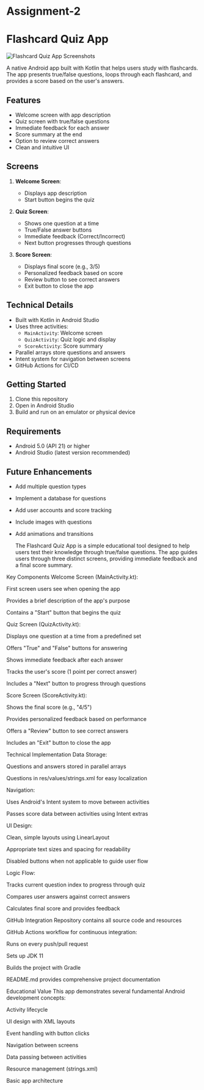 # Assignment-2
# Flashcard Quiz App

![Flashcard Quiz App Screenshots](screenshots/screenshot.png)

A native Android app built with Kotlin that helps users study with flashcards. The app presents true/false questions, loops through each flashcard, and provides a score based on the user's answers.

## Features

- Welcome screen with app description
- Quiz screen with true/false questions
- Immediate feedback for each answer
- Score summary at the end
- Option to review correct answers
- Clean and intuitive UI

## Screens

1. **Welcome Screen**:
   - Displays app description
   - Start button begins the quiz

2. **Quiz Screen**:
   - Shows one question at a time
   - True/False answer buttons
   - Immediate feedback (Correct/Incorrect)
   - Next button progresses through questions

3. **Score Screen**:
   - Displays final score (e.g., 3/5)
   - Personalized feedback based on score
   - Review button to see correct answers
   - Exit button to close the app

## Technical Details

- Built with Kotlin in Android Studio
- Uses three activities:
  - `MainActivity`: Welcome screen
  - `QuizActivity`: Quiz logic and display
  - `ScoreActivity`: Score summary
- Parallel arrays store questions and answers
- Intent system for navigation between screens
- GitHub Actions for CI/CD

## Getting Started

1. Clone this repository
2. Open in Android Studio
3. Build and run on an emulator or physical device

## Requirements

- Android 5.0 (API 21) or higher
- Android Studio (latest version recommended)

## Future Enhancements

- Add multiple question types
- Implement a database for questions
- Add user accounts and score tracking
- Include images with questions
- Add animations and transitions

  The Flashcard Quiz App is a simple educational tool designed to help users test their knowledge through true/false questions. The app guides users through three distinct screens, providing immediate feedback and a final score summary.

Key Components
Welcome Screen (MainActivity.kt):

First screen users see when opening the app

Provides a brief description of the app's purpose

Contains a "Start" button that begins the quiz

Quiz Screen (QuizActivity.kt):

Displays one question at a time from a predefined set

Offers "True" and "False" buttons for answering

Shows immediate feedback after each answer

Tracks the user's score (1 point per correct answer)

Includes a "Next" button to progress through questions

Score Screen (ScoreActivity.kt):

Shows the final score (e.g., "4/5")

Provides personalized feedback based on performance

Offers a "Review" button to see correct answers

Includes an "Exit" button to close the app

Technical Implementation
Data Storage:

Questions and answers stored in parallel arrays

Questions in res/values/strings.xml for easy localization

Navigation:

Uses Android's Intent system to move between activities

Passes score data between activities using Intent extras

UI Design:

Clean, simple layouts using LinearLayout

Appropriate text sizes and spacing for readability

Disabled buttons when not applicable to guide user flow

Logic Flow:

Tracks current question index to progress through quiz

Compares user answers against correct answers

Calculates final score and provides feedback

GitHub Integration
Repository contains all source code and resources

GitHub Actions workflow for continuous integration:

Runs on every push/pull request

Sets up JDK 11

Builds the project with Gradle

README.md provides comprehensive project documentation

Educational Value
This app demonstrates several fundamental Android development concepts:

Activity lifecycle

UI design with XML layouts

Event handling with button clicks

Navigation between screens

Data passing between activities

Resource management (strings.xml)

Basic app architecture
